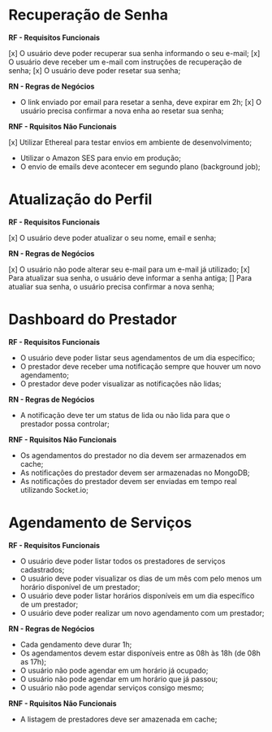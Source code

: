 # Recuperação de Senha

**RF - Requisitos Funcionais**

[x] O usuário deve poder recuperar sua senha informando o seu e-mail;
[x] O usuário deve receber um e-mail com instruções de recuperação de senha;
[x] O usuário deve poder resetar sua senha;

**RN - Regras de Negócios**

- O link enviado por email para resetar a senha, deve expirar em 2h;
[x] O usuário precisa confirmar a nova enha ao resetar sua senha;

**RNF - Rquisitos Não Funcionais**

[x] Utilizar Ethereal para testar envios em ambiente de desenvolvimento;
- Utilizar o Amazon SES para envio em produção;
- O envio de emails deve acontecer em segundo plano (background job);

# Atualização do Perfil

**RF - Requisitos Funcionais**

[x] O usuário deve poder atualizar o seu nome, email e senha;

**RN - Regras de Negócios**

[x] O usuário não pode alterar seu e-mail para um e-mail já utilizado;
[x] Para atualizar sua senha, o usuário deve informar a senha antiga;
[] Para atualiar sua senha, o usuário precisa confirmar a nova senha;


# Dashboard do Prestador

**RF - Requisitos Funcionais**

- O usuário deve poder listar seus agendamentos de um dia específico;
- O prestador deve receber uma notificação sempre que houver um novo agendamento;
- O prestador deve poder visualizar as notificações não lidas;

**RN - Regras de Negócios**

- A notificação deve ter um status de lida ou não lida para que o prestador possa controlar;

**RNF - Rquisitos Não Funcionais**

- Os agendamentos do prestador no dia devem ser armazenados em cache;
- As notificações do prestador devem ser armazenadas no MongoDB;
- As notificações do prestador devem ser enviadas em tempo real utilizando Socket.io;

# Agendamento de Serviços

**RF - Requisitos Funcionais**

- O usuário deve poder listar todos os prestadores de serviços cadastrados;
- O usuário deve poder visualizar os dias de um mês com pelo menos um horário disponível de um prestador;
- O usuário deve poder listar horários disponíveis em um dia específico de um prestador;
- O usuário deve poder realizar um novo agendamento com um prestador;

**RN - Regras de Negócios**

- Cada gendamento deve durar 1h;
- Os agendamentos devem estar disponíveis entre as 08h às 18h (de 08h as 17h);
- O usuário não pode agendar em um horário já ocupado;
- O usuário não pode agendar em um horário que já passou;
- O usuário não pode agendar serviços consigo mesmo;

**RNF - Rquisitos Não Funcionais**

- A listagem de prestadores deve ser amazenada em cache;
